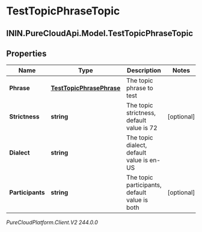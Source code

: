 # TestTopicPhraseTopic

## ININ.PureCloudApi.Model.TestTopicPhraseTopic

## Properties

|Name | Type | Description | Notes|
|------------ | ------------- | ------------- | -------------|
| **Phrase** | [**TestTopicPhrasePhrase**](TestTopicPhrasePhrase) | The topic phrase to test | |
| **Strictness** | **string** | The topic strictness, default value is 72 | [optional] |
| **Dialect** | **string** | The topic dialect, default value is en-US | |
| **Participants** | **string** | The topic participants, default value is both | [optional] |



_PureCloudPlatform.Client.V2 244.0.0_
